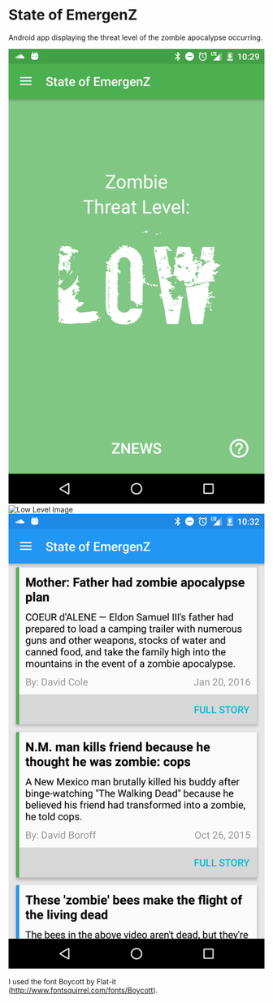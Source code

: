 # State of EmergenZ

Android app displaying the threat level of the zombie apocalypse occurring. 

![Low Level Image](screenshots/low.png?raw=true "Threat Level: Low")
![Low Level Image](screenshots/threatLevespng.png?raw=true "Threat Levels")
![Low Level Image](screenshots/news.png?raw=true "News")

I used the font Boycott by Flat-it (http://www.fontsquirrel.com/fonts/Boycott).
